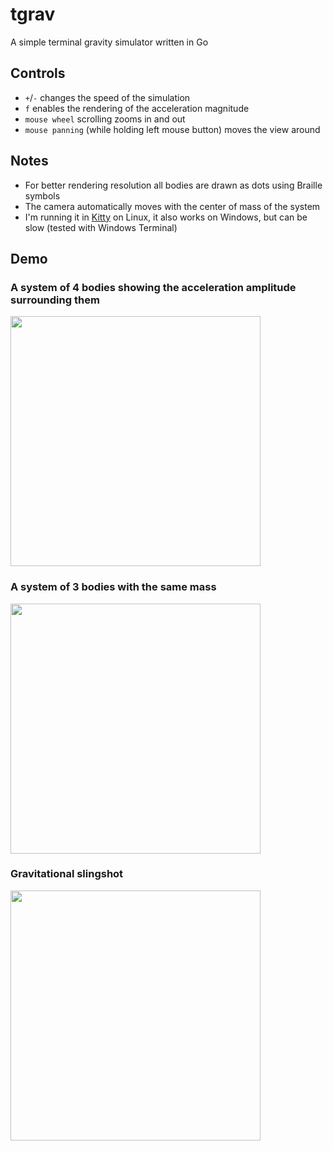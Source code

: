 # tgrav
A simple terminal gravity simulator written in Go

## Controls
* `+`/`-` changes the speed of the simulation
* `f` enables the rendering of the acceleration magnitude
* `mouse wheel` scrolling zooms in and out
* `mouse panning` (while holding left mouse button) moves the view around

## Notes
* For better rendering resolution all bodies are drawn as dots using Braille symbols
* The camera automatically moves with the center of mass of the system
* I'm running it in [Kitty](https://github.com/kovidgoyal/kitty) on Linux, it also works on Windows, but can be slow (tested with Windows Terminal) 

## Demo
### A system of 4 bodies showing the acceleration amplitude surrounding them
<a href="https://asciinema.org/a/656354" ><img src="https://asciinema.org/a/656354.png" width="400"></a>

### A system of 3 bodies with the same mass
<a href="https://asciinema.org/a/656358" ><img src="https://asciinema.org/a/656358.png" width="400"></a>

### Gravitational slingshot
<a href="https://asciinema.org/a/656397" ><img src="https://asciinema.org/a/656397.png" width="400"></a>
